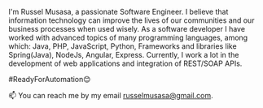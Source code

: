 I'm Russel Musasa, a passionate Software Engineer. I believe that information technology can improve the lives of our communities and our business processes when used wisely.
As a software developer I have worked with advanced topics of many programming languages, among which: Java, PHP, JavaScript, Python, Frameworks and libraries like Spring(Java), NodeJs, Angular, Express. Currently, I work a lot in the development of web applications and integration of REST/SOAP APIs.

#ReadyForAutomation😊

📫 You can reach me by my email russelmusasa@gmail.com.
